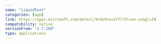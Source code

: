 ```yaml
---
name: "LiquidText"
categories: [app]
link: https://apps.microsoft.com/detail/9n9z9nsv47fl?hl=en-us&gl=IN
compatibility: native
versionFrom: "2.7.160"
type: applications
---
```


